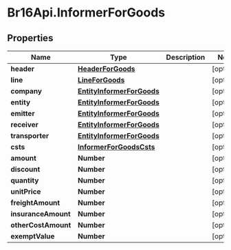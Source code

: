 # Br16Api.InformerForGoods

## Properties
Name | Type | Description | Notes
------------ | ------------- | ------------- | -------------
**header** | [**HeaderForGoods**](HeaderForGoods.md) |  | [optional] 
**line** | [**LineForGoods**](LineForGoods.md) |  | [optional] 
**company** | [**EntityInformerForGoods**](EntityInformerForGoods.md) |  | [optional] 
**entity** | [**EntityInformerForGoods**](EntityInformerForGoods.md) |  | [optional] 
**emitter** | [**EntityInformerForGoods**](EntityInformerForGoods.md) |  | [optional] 
**receiver** | [**EntityInformerForGoods**](EntityInformerForGoods.md) |  | [optional] 
**transporter** | [**EntityInformerForGoods**](EntityInformerForGoods.md) |  | [optional] 
**csts** | [**InformerForGoodsCsts**](InformerForGoodsCsts.md) |  | [optional] 
**amount** | **Number** |  | [optional] 
**discount** | **Number** |  | [optional] 
**quantity** | **Number** |  | [optional] 
**unitPrice** | **Number** |  | [optional] 
**freightAmount** | **Number** |  | [optional] 
**insuranceAmount** | **Number** |  | [optional] 
**otherCostAmount** | **Number** |  | [optional] 
**exemptValue** | **Number** |  | [optional] 


